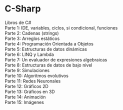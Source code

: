 # C-Sharp
Libros de C#<br>
Parte 1: IDE, variables, ciclos, si condicional, funciones<br>
Parte 2: Cadenas (strings)<br>
Parte 3: Arreglos estáticos<br>
Parte 4: Programación Orientada a Objetos<br>
Parte 5: Estructuras de datos dinámicas<br>
Parte 6: LINQ y Lambda<br>
Parte 7: Un evaluador de expresiones algebraicas<br>
Parte 8: Estructuras de datos de bajo nivel<br>
Parte 9: Simulaciones<br>
Parte 10: Algoritmos evolutivos<br>
Parte 11: Redes Neuronales<br>
Parte 12: Gráficos 2D<br>
Parte 13: Gráficos en 3D<br>
Parte 14: Animación<br>
Parte 15: Imágenes<br>
